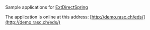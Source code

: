 Sample applications for [ExtDirectSpring](https://github.com/ralscha/extdirectspring)


The application is online at this address:
[http://demo.rasc.ch/eds/](http://demo.rasc.ch/eds/)